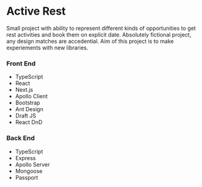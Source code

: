 # Active Rest
Small project with ability to represent different kinds of opportunities to get rest activities and book them on explicit date. Absolutely fictional project, any design matches are accedential. Aim of this project is to make experiements with new libraries.

### Front End
- TypeScript
- React
- Next.js
- Apollo Client
- Bootstrap
- Ant Design
- Draft JS
- React DnD


### Back End
- TypeScript
- Express
- Apollo Server
- Mongoose
- Passport